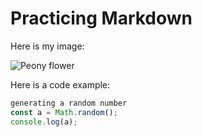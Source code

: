 # Practicing Markdown

Here is my image:

![Peony flower](https://upload.wikimedia.org/wikipedia/commons/5/5e/Peony_in_Bloom.jpg)

Here is a code example:

```js
generating a random number
const a = Math.random();
console.log(a);
```














